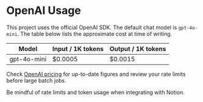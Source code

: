 # OpenAI Usage

This project uses the official OpenAI SDK. The default chat model is `gpt-4o-mini`. The table below lists the approximate cost at time of writing.

| Model       | Input / 1K tokens | Output / 1K tokens |
| ----------- | ----------------- | ------------------ |
| gpt-4o-mini | $0.0005           | $0.0015            |

Check [OpenAI pricing](https://openai.com/pricing) for up-to-date figures and review your rate limits before large batch jobs.

Be mindful of rate limits and token usage when integrating with Notion.
